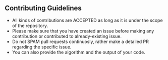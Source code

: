 ## Contributing Guidelines

* All kinds of contributions are ACCEPTED as long as it is under the scope of the repository.
* Please make sure that you have created an issue before making any contribution or contributed to already-existing issue.
* Do not SPAM pull requests continuosly, rather make a detailed PR regarding the specific issue.
* You can also provide the algorithm and the output of your code.
